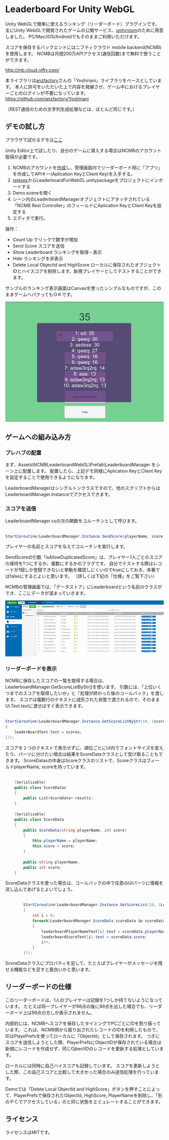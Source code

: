 # Leaderboard For Unity WebGL

Unity WebGLで簡単に使えるランキング（リーダーボード）プラグインです。
主にUnity WebGLで開発されたゲームの公開サービス、[unityroom](https://unityroom.com/)のために用意しました。
PC/Mac/iOS/Androidでもそのままご利用いただけます。

スコアを保存するバックエンドにはニフティクラウド mobile backend(NCMB)を使用します。
NCMBは月間200万APIアクセス(通信回数)まで無料で使うことができます。

http://mb.cloud.nifty.com/

本ライブラリは[anzfactory](https://github.com/anzfactory)さんの「Yoshinani」ライブラリをベースとしています。
本人に許可をいただいた上で内容を発展させ、ゲーム中におけるプレイヤーごとのログインが不要になっています。
https://github.com/anzfactory/Yoshinani

（REST通信のための文字列生成処理などは、ほとんど同じです。）

## デモの試し方

ブラウザで試せるデモは[ここ](https://unityroom.com/games/leaderboarddemo)

Unity Editor上で試したり、自分のゲームに導入する場合はNCMBのアカウント取得が必要です。

1. NCMBのアカウントを[作成](http://mb.cloud.nifty.com/signup)し、管理画面内でリーダーボード用に「アプリ」を作成してAPIキー(Aplication KeyとClient Key)を入手する。
2. [releses](https://github.com/NCMBMania/LeaderboardForUnityWebGL/releases)からLeaderboardForWebGL.unitypackageをプロジェクトにインポートする
3. Demo.sceneを開く
4. シーン内のLeaderboardManagerオブジェクトにアタッチされている「NCMB Rest Controller」のフィールドにAplication KeyとClient Keyを設定する
5. エディタで実行。

操作：
 * Count Up クリックで数字が増加
 * Send Score スコアを送信
 * Show Leaderboard ランキングを取得・表示
 * Hide ランキングを非表示
 * Delete Local ObjectId and HighScore ローカルに保存されたオブジェクトIDとハイスコアを削除します。新規プレイヤーとしてテストすることができます。

サンプルのランキング表示画面はCanvasを使ったシンプルなものですが、このままゲームへパクってもＯＫです。

![デモ](Images/Demo.png)


## ゲームへの組み込み方

### プレハブの配置
まず、Assets\NCMBLeaderboardWebGL\Prefab\LeaderboardManager をシーン上に配置します。
配置したら、上記デモ同様にAplication KeyとClient Keyを設定することで使用できるようになります。

LeaderboardManagerはシングルトンクラスですので、他のスクリプトからはLeaderboardManager.Instanceでアクセスできます。


### スコアを送信
LeaderboardManager.csの次の関数をコルーチンとして呼びます。

```csharp

StartCoroutine(LeaderboardManager.Instance.SendScore(playerName, score, false));

```
プレイヤーの名前とスコアを与えてコルーチンを実行します。

SendScoreの引数「isAllowDuplicatedScore」は、プレイヤー1人ごとのスコアの保持を1つにするか、複数にするかのフラグです。
自分でテストする際はレコードが1個しか登録できないと挙動を確認しにくいのでtrueにしておき、本番ではfalseにするとよいと思います。
（詳しくは下記の「仕様」をご覧下さい）

NCMBの管理画面では、「データストア」にLeaderboardという名前のクラスができ、ここにデータが溜まっていきます。

![管理画面「データストア」](Images/Console.png)

### リーダーボードを表示
NCMBに保存したスコアの一覧を取得する場合は、LeaderboardManager.GetScoreListByStr()を使います。
引数には、「上位いくつまでのスコアを取得したいか」と「処理が終わった後のコールバック」を渡します。
スコアは複数行のテキストに成形された状態で渡されるので、そのままUI.Text.textに渡せばすぐ表示できます。

```csharp

StartCoroutine(LeaderboardManager.Instance.GetScoreListByStr(10, (scores) =>
{
    leaderBoardText.text = scores;
}));

```
スコアを１つのテキストで表示せずに、順位ごとにUI内でフォントサイズを変えたり、パーツに分けたい場合は結果をScoreDataクラスとして受け取ることもできます。
ScoreDatasの中身はScoreクラスのリストで、ScoreクラスはフィールドplayerName, scoreを持っています。


```csharp

    [Serializable]
    public class ScoreDatas
    {
        public List<ScoreData> results;
    }

    [Serializable]
    public class ScoreData
    {
        public ScoreData(string playerName, int score)
        {
            this.playerName = playerName;
            this.score = score;
        }

        public string playerName;
        public int score;
    }

```

ScoreDataクラスを使った場合は、コールバックの中で任意のUIパーツに情報を流し込んであげるとよいでしょう。

```csharp

        StartCoroutine(LeaderboardManager.Instance.GetScoreList(10, (LeaderboardManager.ScoreDatas scoreDatas) =>
        {
            int i = 0;
            foreach(LeaderboardManager.ScoreData scoreData in scoreDatas.results)
            {
                leadarboardPlayerNameText[i].text = scoreData.playerName;
                leadarboardScoreText[i].text = scoreData.score;
                i++;
            }
        }));
```

ScoreDataクラスにプロパティを足して、たとえばプレイヤーがメッセージを残せる機能などを足すと面白いかと思います。

## リーダーボードの仕様
このリーダーボードは、1人のプレイヤーは記録を1つしか持てないようになっています。
たとえば同一プレイヤーが98点の後に99点を出した場合でも、リーダーボード上は99点の方しか表示されません。

内部的には、NCMBへスコアを保存したタイミングでPCごとにIDを割り振っています。
これは、NCMB側から振り出されたレコードのIDを利用したもので、IDはPlayePrefsを使ってローカルに「ObjectId」として保存されます。
つぎにスコアを送信しようとした際、PlayerPrefsにObjectIDが保存されている場合は新規にレコードを作成せず、同じOjbectIDのレコードを更新する処理としています。

ローカルには同時に自己ハイスコアも記録しています。
スコアを更新しようとした際、この自己スコアと比較して大きかった場合のみ送信処理を行っています。

Demoでは「Delete Local ObjectId and HighScore」ボタンを押すことによって、PlayerPrefsで保存されたObjectId, HighScore, PlayerNameを削除し、「別のＰＣでアクセスしている」のと同じ状態をエミュレートすることができます。

## ライセンス
ライセンスはMITです。
